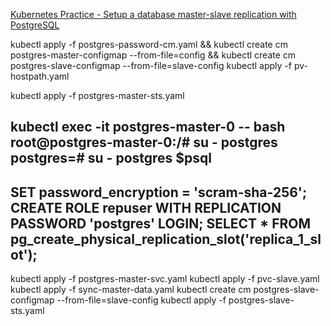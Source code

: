[Kubernetes Practice - Setup a database master-slave replication with PostgreSQL](https://viblo.asia/p/kubernetes-practice-setup-a-database-master-slave-replication-with-postgresql-924lJB2mlPM)

  kubectl apply -f postgres-password-cm.yaml && kubectl create cm postgres-master-configmap --from-file=config && kubectl create cm postgres-slave-configmap --from-file=slave-config
kubectl apply -f pv-hostpath.yaml

kubectl apply -f postgres-master-sts.yaml

kubectl exec -it postgres-master-0 -- bash
root@postgres-master-0:/# su - postgres
postgres=# su - postgres
$psql
-----------------
SET password_encryption = 'scram-sha-256';
CREATE ROLE repuser WITH REPLICATION PASSWORD 'postgres' LOGIN;
SELECT * FROM pg_create_physical_replication_slot('replica_1_slot');
-----------------
kubectl apply -f postgres-master-svc.yaml
kubectl apply -f pvc-slave.yaml
kubectl apply -f sync-master-data.yaml
kubectl create cm postgres-slave-configmap --from-file=slave-config
kubectl apply -f postgres-slave-sts.yaml


